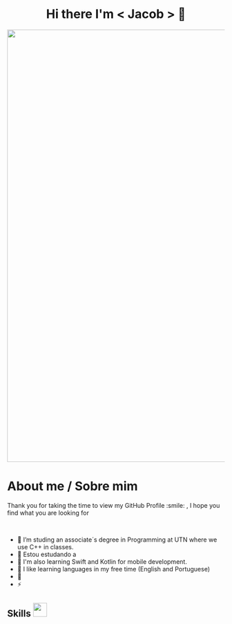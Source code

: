 <p align="center">
   <h1 align="center">Hi there I'm < Jacob > 👋</h1>
</p>
<p align="center">
    <img width="1000" src="https://i.ibb.co/yQrXpyd/Screenshot-2024-07-14-at-9-06-23-PM.png">
</p>

<h1> About me / Sobre mim</h1>
<p> Thank you for taking the time to view my GitHub Profile :smile: , I hope you find what you are looking for </p>

<br>


- 🔭 I’m studing an associate´s degree in Programming at UTN where we use C++ in classes.
- 🔭 Estou estudando a 
- 🌱 I'm also learning Swift and Kotlin for mobile development.
- 👯 I like learning languages in my free time (English and Portuguese)
- 💬 
- ⚡ 

<h2> Skills <img src = "https://media2.giphy.com/media/QssGEmpkyEOhBCb7e1/giphy.gif?cid=ecf05e47a0n3gi1bfqntqmob8g9aid1oyj2wr3ds3mg700bl&rid=giphy.gif" width = 32px> </h2>

